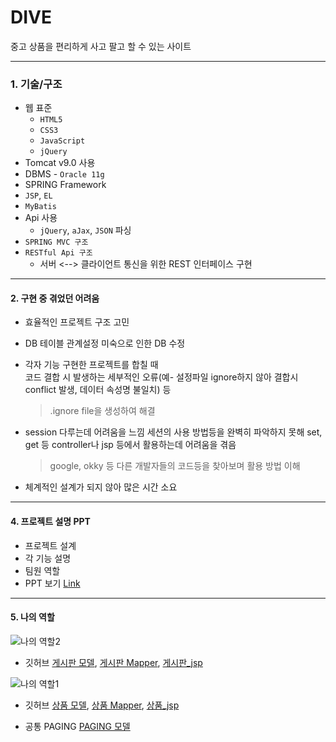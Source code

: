 
# DIVE

중고 상품을 편리하게 사고 팔고 할 수 있는 사이트


------------


### 1. 기술/구조

* 웹 표준
    * `HTML5`
    * `CSS3`
    * `JavaScript`
    * `jQuery`
* Tomcat v9.0 사용
* DBMS - `Oracle 11g`
* SPRING Framework
* `JSP`, `EL`
* `MyBatis`
* Api 사용
    * `jQuery`, `aJax`, `JSON` 파싱
* `SPRING MVC 구조`
* `RESTful Api 구조`
    * 서버 <--> 클라이언트 통신을 위한 REST 인터페이스 구현


------------


#### 2. 구현 중 겪었던 어려움 

* 효율적인 프로젝트 구조 고민

* DB 테이블 관계설정 미숙으로 인한 DB 수정

* 각자 기능 구현한 프로젝트를 합칠 때   
  코드 결합 시 발생하는 세부적인 오류(예- 설정파일 ignore하지 않아 결합시 conflict 발생, 데이터 속성명 불일치) 등
  > .ignore file을 생성하여 해결
  
* session 다루는데 어려움을 느낌
  세션의 사용 방법등을 완벽히 파악하지 못해 set, get 등 controller나 jsp 등에서 활용하는데 어려움을 겪음
  > google, okky 등 다른 개발자들의 코드등을 찾아보며 활용 방법 이해
  
* 체계적인 설계가 되지 않아 많은 시간 소요


------------

#### 4. 프로젝트 설명 PPT 

* 프로젝트 설계
* 각 기능 설명   
* 팀원 역할  
* PPT 보기 [Link](https://docs.google.com/presentation/d/1X_pm5qu2KIjSAaNNoROyh0tZw7PlQ_8B8T9M9vID6KE/edit?usp=sharing)


------------

#### 5. 나의 역할

![나의 역할2](https://user-images.githubusercontent.com/62007108/84986290-4c733800-b179-11ea-9923-3f6124e4dfee.PNG)
* 깃허브
       [게시판 모델](https://github.com/suho1991/Project_DIVE/tree/master/DIVE/src/main/java/kr/jungang/dive/board/domain), 
       [게시판 Mapper](https://github.com/suho1991/Project_DIVE/tree/master/DIVE/src/main/resources/kr/jungang/dive/board/persistence), 
       [게시판_jsp](https://github.com/suho1991/Project_DIVE/tree/master/DIVE/src/main/webapp/WEB-INF/views/board)

![나의 역할1](https://user-images.githubusercontent.com/62007108/84986295-4da46500-b179-11ea-9d6a-44829b646298.PNG)
* 깃허브
      [상품 모델](https://github.com/suho1991/Project_DIVE/tree/master/DIVE/src/main/java/kr/jungang/dive/product/domain), 
      [상품 Mapper](https://github.com/suho1991/Project_DIVE/tree/master/DIVE/src/main/resources/kr/jungang/dive/product/persistence), 
      [상품_jsp](https://github.com/suho1991/Project_DIVE/tree/master/DIVE/src/main/webapp/WEB-INF/views/product)



* 공통 PAGING
      [PAGING 모델](https://github.com/suho1991/Project_DIVE/tree/master/DIVE/src/main/java/kr/jungang/dive/framework/paging)
